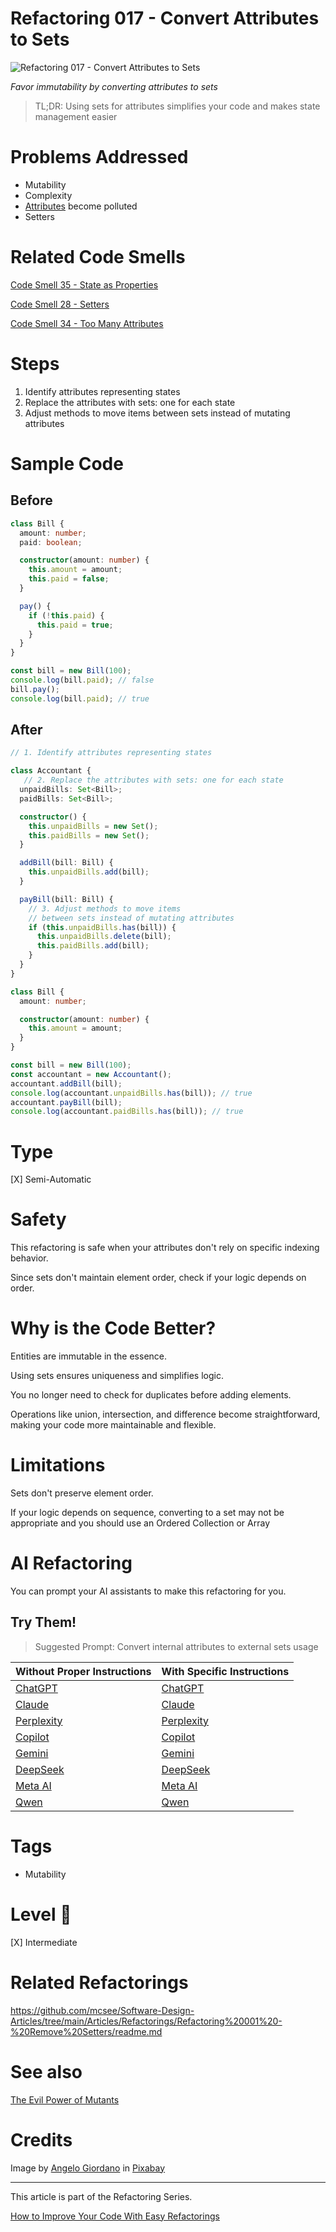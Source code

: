 # Refactoring 017 - Convert Attributes to Sets

![Refactoring 017 - Convert Attributes to Sets](Refactoring%20017%20-%20Convert%20Attributes%20to%20Sets.jpg)

*Favor immutability by converting attributes to sets*

> TL;DR: Using sets for attributes simplifies your code and makes state management easier

# Problems Addressed

- Mutability 
- Complexity
- [Attributes](https://github.com/mcsee/Software-Design-Articles/tree/main/Articles/Code%20Smells/Code%20Smell%2034%20-%20Too%20Many%20Attributes/readme.md) become polluted  
- Setters  

# Related Code Smells

[Code Smell 35 - State as Properties](https://github.com/mcsee/Software-Design-Articles/tree/main/Articles/Code%20Smells/Code%20Smell%2035%20-%20State%20as%20Properties/readme.md)

[Code Smell 28 - Setters](https://github.com/mcsee/Software-Design-Articles/tree/main/Articles/Code%20Smells/Code%20Smell%2028%20-%20Setters/readme.md)

[Code Smell 34 - Too Many Attributes](https://github.com/mcsee/Software-Design-Articles/tree/main/Articles/Code%20Smells/Code%20Smell%2034%20-%20Too%20Many%20Attributes/readme.md)

# Steps

1. Identify attributes representing states
2. Replace the attributes with sets: one for each state
3. Adjust methods to move items between sets instead of mutating attributes

# Sample Code

## Before

<!-- [Gist Url](https://gist.github.com/mcsee/18b119021e9a5c4e2340a72a0bd12978) -->

```typescript
class Bill {
  amount: number;
  paid: boolean;

  constructor(amount: number) {
    this.amount = amount;
    this.paid = false;
  }

  pay() {
    if (!this.paid) {
      this.paid = true;
    }
  }
}

const bill = new Bill(100);
console.log(bill.paid); // false
bill.pay();
console.log(bill.paid); // true
```

## After

<!-- [Gist Url](https://gist.github.com/mcsee/f05f0411564b9a39697ebfa848e46995) -->

```typescript
// 1. Identify attributes representing states

class Accountant {  
   // 2. Replace the attributes with sets: one for each state
  unpaidBills: Set<Bill>;
  paidBills: Set<Bill>;

  constructor() {
    this.unpaidBills = new Set();
    this.paidBills = new Set();
  }

  addBill(bill: Bill) {
    this.unpaidBills.add(bill);
  }

  payBill(bill: Bill) {    
    // 3. Adjust methods to move items
    // between sets instead of mutating attributes
    if (this.unpaidBills.has(bill)) {
      this.unpaidBills.delete(bill);
      this.paidBills.add(bill);
    }
  }
}

class Bill {
  amount: number;

  constructor(amount: number) {
    this.amount = amount;
  }
}

const bill = new Bill(100);
const accountant = new Accountant();
accountant.addBill(bill);
console.log(accountant.unpaidBills.has(bill)); // true
accountant.payBill(bill);
console.log(accountant.paidBills.has(bill)); // true
```

# Type

[X] Semi-Automatic

# Safety

This refactoring is safe when your attributes don't rely on specific indexing behavior.

Since sets don't maintain element order, check if your logic depends on order.

# Why is the Code Better?

Entities are immutable in the essence.

Using sets ensures uniqueness and simplifies logic.

You no longer need to check for duplicates before adding elements.

Operations like union, intersection, and difference become straightforward, making your code more maintainable and flexible.

# Limitations

Sets don't preserve element order.

If your logic depends on sequence, converting to a set may not be appropriate and you should use an Ordered Collection or Array

# AI Refactoring

You can prompt your AI assistants to make this refactoring for you.

## Try Them!     

> Suggested Prompt: Convert internal attributes to external sets usage

| Without Proper Instructions    | With Specific Instructions |
| -------- | ------- |
| [ChatGPT](https://chat.openai.com/?q=Correct+and+explain+this+code%3A+%60%60%60typescript%0D%0Aclass+Bill+%7B%0D%0A++amount%3A+number%3B%0D%0A++paid%3A+boolean%3B%0D%0A%0D%0A++constructor%28amount%3A+number%29+%7B%0D%0A++++this.amount+%3D+amount%3B%0D%0A++++this.paid+%3D+false%3B%0D%0A++%7D%0D%0A%0D%0A++pay%28%29+%7B%0D%0A++++if+%28%21this.paid%29+%7B%0D%0A++++++this.paid+%3D+true%3B%0D%0A++++%7D%0D%0A++%7D%0D%0A%7D%0D%0A%0D%0Aconst+bill+%3D+new+Bill%28100%29%3B%0D%0Aconsole.log%28bill.paid%29%3B+%2F%2F+false%0D%0Abill.pay%28%29%3B%0D%0Aconsole.log%28bill.paid%29%3B+%2F%2F+true%0D%0A%60%60%60) | [ChatGPT](https://chat.openai.com/?q=Convert+internal+attributes+to+external+sets+usage%3A+%60%60%60typescript%0D%0Aclass+Bill+%7B%0D%0A++amount%3A+number%3B%0D%0A++paid%3A+boolean%3B%0D%0A%0D%0A++constructor%28amount%3A+number%29+%7B%0D%0A++++this.amount+%3D+amount%3B%0D%0A++++this.paid+%3D+false%3B%0D%0A++%7D%0D%0A%0D%0A++pay%28%29+%7B%0D%0A++++if+%28%21this.paid%29+%7B%0D%0A++++++this.paid+%3D+true%3B%0D%0A++++%7D%0D%0A++%7D%0D%0A%7D%0D%0A%0D%0Aconst+bill+%3D+new+Bill%28100%29%3B%0D%0Aconsole.log%28bill.paid%29%3B+%2F%2F+false%0D%0Abill.pay%28%29%3B%0D%0Aconsole.log%28bill.paid%29%3B+%2F%2F+true%0D%0A%60%60%60) |
| [Claude](https://claude.ai/new?q=Correct+and+explain+this+code%3A+%60%60%60typescript%0D%0Aclass+Bill+%7B%0D%0A++amount%3A+number%3B%0D%0A++paid%3A+boolean%3B%0D%0A%0D%0A++constructor%28amount%3A+number%29+%7B%0D%0A++++this.amount+%3D+amount%3B%0D%0A++++this.paid+%3D+false%3B%0D%0A++%7D%0D%0A%0D%0A++pay%28%29+%7B%0D%0A++++if+%28%21this.paid%29+%7B%0D%0A++++++this.paid+%3D+true%3B%0D%0A++++%7D%0D%0A++%7D%0D%0A%7D%0D%0A%0D%0Aconst+bill+%3D+new+Bill%28100%29%3B%0D%0Aconsole.log%28bill.paid%29%3B+%2F%2F+false%0D%0Abill.pay%28%29%3B%0D%0Aconsole.log%28bill.paid%29%3B+%2F%2F+true%0D%0A%60%60%60) | [Claude](https://claude.ai/new?q=Convert+internal+attributes+to+external+sets+usage%3A+%60%60%60typescript%0D%0Aclass+Bill+%7B%0D%0A++amount%3A+number%3B%0D%0A++paid%3A+boolean%3B%0D%0A%0D%0A++constructor%28amount%3A+number%29+%7B%0D%0A++++this.amount+%3D+amount%3B%0D%0A++++this.paid+%3D+false%3B%0D%0A++%7D%0D%0A%0D%0A++pay%28%29+%7B%0D%0A++++if+%28%21this.paid%29+%7B%0D%0A++++++this.paid+%3D+true%3B%0D%0A++++%7D%0D%0A++%7D%0D%0A%7D%0D%0A%0D%0Aconst+bill+%3D+new+Bill%28100%29%3B%0D%0Aconsole.log%28bill.paid%29%3B+%2F%2F+false%0D%0Abill.pay%28%29%3B%0D%0Aconsole.log%28bill.paid%29%3B+%2F%2F+true%0D%0A%60%60%60) |
| [Perplexity](https://www.perplexity.ai/?q=Correct+and+explain+this+code%3A+%60%60%60typescript%0D%0Aclass+Bill+%7B%0D%0A++amount%3A+number%3B%0D%0A++paid%3A+boolean%3B%0D%0A%0D%0A++constructor%28amount%3A+number%29+%7B%0D%0A++++this.amount+%3D+amount%3B%0D%0A++++this.paid+%3D+false%3B%0D%0A++%7D%0D%0A%0D%0A++pay%28%29+%7B%0D%0A++++if+%28%21this.paid%29+%7B%0D%0A++++++this.paid+%3D+true%3B%0D%0A++++%7D%0D%0A++%7D%0D%0A%7D%0D%0A%0D%0Aconst+bill+%3D+new+Bill%28100%29%3B%0D%0Aconsole.log%28bill.paid%29%3B+%2F%2F+false%0D%0Abill.pay%28%29%3B%0D%0Aconsole.log%28bill.paid%29%3B+%2F%2F+true%0D%0A%60%60%60) | [Perplexity](https://www.perplexity.ai/?q=Convert+internal+attributes+to+external+sets+usage%3A+%60%60%60typescript%0D%0Aclass+Bill+%7B%0D%0A++amount%3A+number%3B%0D%0A++paid%3A+boolean%3B%0D%0A%0D%0A++constructor%28amount%3A+number%29+%7B%0D%0A++++this.amount+%3D+amount%3B%0D%0A++++this.paid+%3D+false%3B%0D%0A++%7D%0D%0A%0D%0A++pay%28%29+%7B%0D%0A++++if+%28%21this.paid%29+%7B%0D%0A++++++this.paid+%3D+true%3B%0D%0A++++%7D%0D%0A++%7D%0D%0A%7D%0D%0A%0D%0Aconst+bill+%3D+new+Bill%28100%29%3B%0D%0Aconsole.log%28bill.paid%29%3B+%2F%2F+false%0D%0Abill.pay%28%29%3B%0D%0Aconsole.log%28bill.paid%29%3B+%2F%2F+true%0D%0A%60%60%60) |
| [Copilot](https://www.bing.com/chat?showconv=1&sendquery=1&q=Correct+and+explain+this+code%3A+%60%60%60typescript%0D%0Aclass+Bill+%7B%0D%0A++amount%3A+number%3B%0D%0A++paid%3A+boolean%3B%0D%0A%0D%0A++constructor%28amount%3A+number%29+%7B%0D%0A++++this.amount+%3D+amount%3B%0D%0A++++this.paid+%3D+false%3B%0D%0A++%7D%0D%0A%0D%0A++pay%28%29+%7B%0D%0A++++if+%28%21this.paid%29+%7B%0D%0A++++++this.paid+%3D+true%3B%0D%0A++++%7D%0D%0A++%7D%0D%0A%7D%0D%0A%0D%0Aconst+bill+%3D+new+Bill%28100%29%3B%0D%0Aconsole.log%28bill.paid%29%3B+%2F%2F+false%0D%0Abill.pay%28%29%3B%0D%0Aconsole.log%28bill.paid%29%3B+%2F%2F+true%0D%0A%60%60%60) | [Copilot](https://www.bing.com/chat?showconv=1&sendquery=1&q=Convert+internal+attributes+to+external+sets+usage%3A+%60%60%60typescript%0D%0Aclass+Bill+%7B%0D%0A++amount%3A+number%3B%0D%0A++paid%3A+boolean%3B%0D%0A%0D%0A++constructor%28amount%3A+number%29+%7B%0D%0A++++this.amount+%3D+amount%3B%0D%0A++++this.paid+%3D+false%3B%0D%0A++%7D%0D%0A%0D%0A++pay%28%29+%7B%0D%0A++++if+%28%21this.paid%29+%7B%0D%0A++++++this.paid+%3D+true%3B%0D%0A++++%7D%0D%0A++%7D%0D%0A%7D%0D%0A%0D%0Aconst+bill+%3D+new+Bill%28100%29%3B%0D%0Aconsole.log%28bill.paid%29%3B+%2F%2F+false%0D%0Abill.pay%28%29%3B%0D%0Aconsole.log%28bill.paid%29%3B+%2F%2F+true%0D%0A%60%60%60) |
| [Gemini](https://gemini.google.com/) | [Gemini](https://gemini.google.com/) | 
| [DeepSeek](https://chat.deepseek.com/) | [DeepSeek](https://chat.deepseek.com/) | 
| [Meta AI](https://www.meta.ai/chat) | [Meta AI](https://www.meta.ai/) | 
| [Qwen](https://chat.qwen.ai) | [Qwen](https://chat.qwen.ai) | 

# Tags

- Mutability

# Level 🔋

[X] Intermediate

# Related Refactorings

https://github.com/mcsee/Software-Design-Articles/tree/main/Articles/Refactorings/Refactoring%20001%20-%20Remove%20Setters/readme.md

# See also

[The Evil Power of Mutants](https://github.com/mcsee/Software-Design-Articles/tree/main/Articles/Theory/The%20Evil%20Power%20of%20Mutants/readme.md)

# Credits

Image by [Angelo Giordano](https://pixabay.com/users/angelo_giordano-753934/) in [Pixabay](https://pixabay.com/)

* * * 

This article is part of the Refactoring Series.

[How to Improve Your Code With Easy Refactorings](https://github.com/mcsee/Software-Design-Articles/tree/main/Articles/Refactorings/How%20to%20Improve%20your%20Code%20With%20Easy%20Refactorings/readme.md)